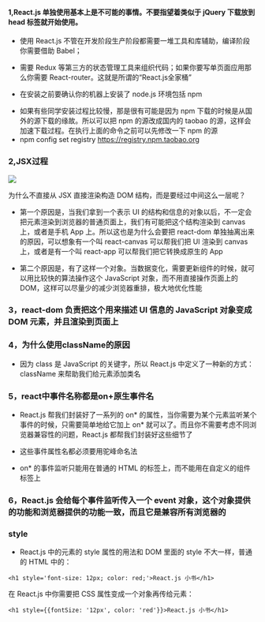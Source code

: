 <!--
 * @Description: 安装react
 * @Author: xiao.zhang
 * @Date: 2020-09-17 14:01:40
 * @LastEditors: xiao.zhang
 * @LastEditTime: 2020-09-21 10:40:21
-->
#### 1,React.js 单独使用基本上是不可能的事情。不要指望着类似于 jQuery 下载放到 head  标签就开始使用。

+ 使用 React.js 不管在开发阶段生产阶段都需要一堆工具和库辅助，编译阶段你需要借助 Babel；

+ 需要 Redux 等第三方的状态管理工具来组织代码；如果你要写单页面应用那么你需要 React-router。这就是所谓的“React.js全家桶”

+ 在安装之前要确认你的机器上安装了 node.js 环境包括 npm
* 如果有些同学安装过程比较慢，那是很有可能是因为 npm 下载的时候是从国外的源下载的缘故。所以可以把 npm 的源改成国内的 taobao 的源，这样会加速下载过程。在执行上面的命令之前可以先修改一下 npm 的源
* npm config set registry https://registry.npm.taobao.org


### 2,JSX过程
![](https://huzidaha.github.io/static/assets/img/posts/44B5EC06-EAEB-4BA2-B3DC-325703E4BA45.png)

为什么不直接从 JSX 直接渲染构造 DOM 结构，而是要经过中间这么一层呢？

+ 第一个原因是，当我们拿到一个表示 UI 的结构和信息的对象以后，不一定会把元素渲染到浏览器的普通页面上，我们有可能把这个结构渲染到 canvas 上，或者是手机 App 上。所以这也是为什么会要把 react-dom 单独抽离出来的原因，可以想象有一个叫 react-canvas 可以帮我们把 UI 渲染到 canvas 上，或者是有一个叫 react-app 可以帮我们把它转换成原生的 App

+ 第二个原因是，有了这样一个对象。当数据变化，需要更新组件的时候，就可以用比较快的算法操作这个 JavaScript 对象，而不用直接操作页面上的 DOM，这样可以尽量少的减少浏览器重排，极大地优化性能

### 3，react-dom 负责把这个用来描述 UI 信息的 JavaScript 对象变成 DOM 元素，并且渲染到页面上

### 4，为什么使用className的原因
+ 因为 class 是 JavaScript 的关键字，所以 React.js 中定义了一种新的方式：className 来帮助我们给元素添加类名

### 5，react中事件名称都是on+原生事件名
+ React.js 帮我们封装好了一系列的 on* 的属性，当你需要为某个元素监听某个事件的时候，只需要简单地给它加上 on* 就可以了。而且你不需要考虑不同浏览器兼容性的问题，React.js 都帮我们封装好这些细节了

+ 这些事件属性名都必须要用驼峰命名法

+ on* 的事件监听只能用在普通的 HTML 的标签上，而不能用在自定义的组件标签上

### 6，React.js 会给每个事件监听传入一个 event 对象，这个对象提供的功能和浏览器提供的功能一致，而且它是兼容所有浏览器的

### style
+ React.js 中的元素的 style 属性的用法和 DOM 里面的 style 不大一样，普通的 HTML 中的：
```
<h1 style='font-size: 12px; color: red;'>React.js 小书</h1>
```
在 React.js 中你需要把 CSS 属性变成一个对象再传给元素：
```
<h1 style={{fontSize: '12px', color: 'red'}}>React.js 小书</h1>
```